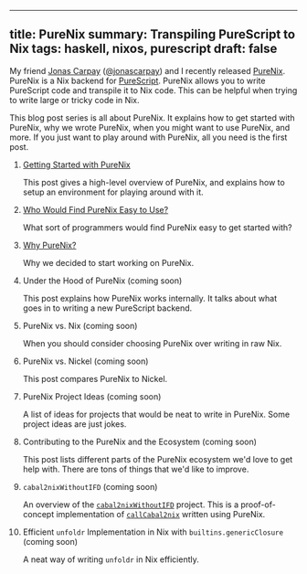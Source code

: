 ------------------------------------------------------
title: PureNix
summary: Transpiling PureScript to Nix
tags: haskell, nixos, purescript
draft: false
------------------------------------------------------

My friend [Jonas Carpay](https://jonascarpay.com/)
([@jonascarpay](https://github.com/jonascarpay)) and I recently released
[PureNix](https://github.com/purenix-org/purenix).  PureNix is a Nix backend for
[PureScript](https://www.purescript.org/).  PureNix allows you to write
PureScript code and transpile it to Nix code.  This can be helpful when trying
to write large or tricky code in Nix.

This blog post series is all about PureNix.  It explains how to get started with
PureNix, why we wrote PureNix, when you might want to use PureNix, and more.
If you just want to play around with PureNix, all you need is the first post.


1.  [Getting Started with PureNix](./2022-01-04-getting-started-with-purenix)

    This post gives a high-level overview of PureNix, and explains how to setup
    an environment for playing around with it.

1.  [Who Would Find PureNix Easy to Use?](./2022-01-05-who-would-like-purenix)

    What sort of programmers would find PureNix easy to get started with?

1.  [Why PureNix?](./2022-01-10-why-purenix)

    Why we decided to start working on PureNix.

1.  Under the Hood of PureNix (coming soon)

    This post explains how PureNix works internally.  It talks about what goes
    in to writing a new PureScript backend.

1.  PureNix vs. Nix (coming soon)

    When you should consider choosing PureNix over writing in raw Nix.

1.  PureNix vs. Nickel (coming soon)

    This post compares PureNix to Nickel.

1.  PureNix Project Ideas (coming soon)

    A list of ideas for projects that would be neat to write in PureNix.  Some
    project ideas are just jokes.

1.  Contributing to the PureNix and the Ecosystem (coming soon)

    This post lists different parts of the PureNix ecosystem we'd love to get
    help with.  There are tons of things that we'd like to improve.

1.  `cabal2nixWithoutIFD` (coming soon)

    An overview of the
    [`cabal2nixWithoutIFD`](https://github.com/cdepillabout/cabal2nixWithoutIFD)
    project.  This is a proof-of-concept implementation of
    [`callCabal2nix`](https://bytes.zone/posts/callcabal2nix/) written using
    PureNix.

1.  Efficient `unfoldr` Implementation in Nix with `builtins.genericClosure` (coming soon)

    A neat way of writing `unfoldr` in Nix efficiently.

